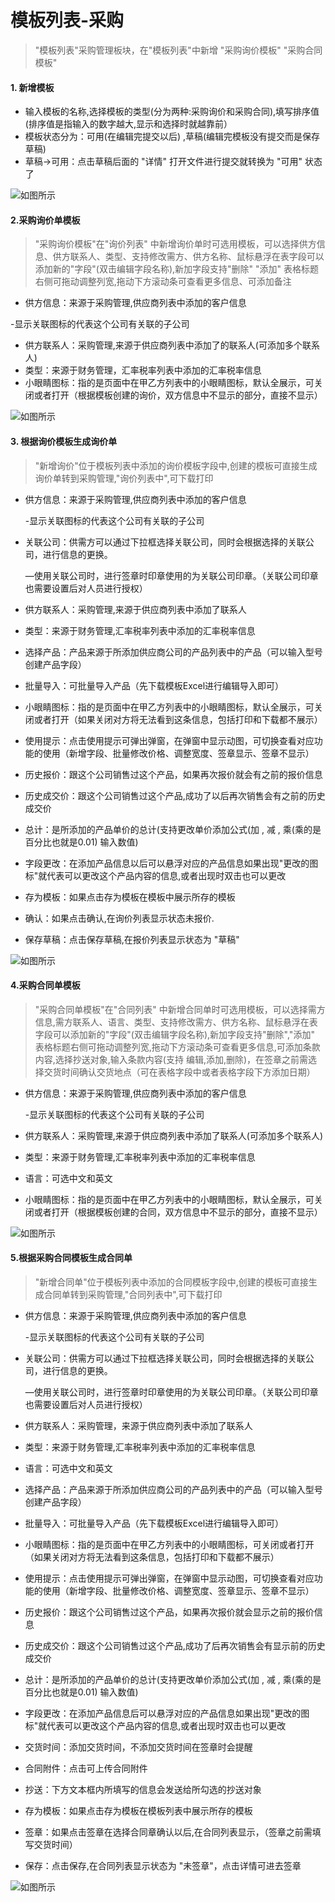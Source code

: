 # 模板列表-采购

> "模板列表"采购管理板块，在"模板列表"中新增 "采购询价模板" "采购合同模板"

#### 1. 新增模板
* 输入模板的名称,选择模板的类型(分为两种:采购询价和采购合同),填写排序值(排序值是指输入的数字越大,显示和选择时就越靠前）
* 模板状态分为：可用(在编辑完提交以后) ,草稿(编辑完模板没有提交而是保存草稿)
* 草稿->可用：点击草稿后面的 "详情" 打开文件进行提交就转换为 "可用" 状态了

![如图所示](../file/cg-mblb1.png)

#### 2.采购询价单模板

> "采购询价模板"在"询价列表" 中新增询价单时可选用模板，可以选择供方信息、供方联系人、类型、支持修改需方、供方名称、鼠标悬浮在表字段可以添加新的"字段"(双击编辑字段名称),新加字段支持"删除" "添加" 表格标题右侧可拖动调整列宽,拖动下方滚动条可查看更多信息、可添加备注

* 供方信息：来源于采购管理,供应商列表中添加的客户信息

 -显示关联图标的代表这个公司有关联的子公司

* 供方联系人：采购管理,来源于供应商列表中添加了的联系人(可添加多个联系人)
* 类型：来源于财务管理，汇率税率列表中添加的汇率税率信息
* 小眼睛图标：指的是页面中在甲乙方列表中的小眼睛图标，默认全展示，可关闭或者打开（根据模板创建的询价，双方信息中不显示的部分，直接不显示）

![如图所示](../file/cg-mblb2.png)

#### 3. 根据询价模板生成询价单

> "新增询价"位于模板列表中添加的询价模板字段中,创建的模板可直接生成询价单转到采购管理,"询价列表中",可下载打印 

* 供方信息：来源于采购管理,供应商列表中添加的客户信息

  -显示关联图标的代表这个公司有关联的子公司

* 关联公司：供需方可以通过下拉框选择关联公司，同时会根据选择的关联公司，进行信息的更换。

  —使用关联公司时，进行签章时印章使用的为关联公司印章。（关联公司印章也需要设置后对人员进行授权）

* 供方联系人：采购管理,来源于供应商列表中添加了联系人
* 类型：来源于财务管理,汇率税率列表中添加的汇率税率信息
* 选择产品：产品来源于所添加供应商公司的产品列表中的产品（可以输入型号创建产品字段）
* 批量导入：可批量导入产品（先下载模板Excel进行编辑导入即可）
* 小眼睛图标：指的是页面中在甲乙方列表中的小眼睛图标，默认全展示，可关闭或者打开（如果关闭对方将无法看到这条信息，包括打印和下载都不展示）
* 使用提示：点击使用提示可弹出弹窗，在弹窗中显示动图，可切换查看对应功能的使用（新增字段、批量修改价格、调整宽度、签章显示、签章不显示）
* 历史报价：跟这个公司销售过这个产品，如果再次报价就会有之前的报价信息
* 历史成交价：跟这个公司销售过这个产品,成功了以后再次销售会有之前的历史成交价
* 总计：是所添加的产品单价的总计(支持更改单价添加公式(加 , 减 , 乘(乘的是百分比也就是0.01) 输入数值)
* 字段更改：在添加产品信息以后可以悬浮对应的产品信息如果出现"更改的图标"就代表可以更改这个产品内容的信息,或者出现时双击也可以更改
* 存为模板：如果点击存为模板在模板中展示所存的模板
* 确认：如果点击确认,在询价列表显示状态未报价.
* 保存草稿：点击保存草稿,在报价列表显示状态为 "草稿"

![如图所示](../file/cg-mblb3.png)

#### 4.采购合同单模板

> "采购合同单模板"在"合同列表" 中新增合同单时可选用模板，可以选择需方信息,需方联系人、语言、类型、支持修改需方、供方名称、鼠标悬浮在表字段可以添加新的"字段"(双击编辑字段名称),新加字段支持"删除","添加" 表格标题右侧可拖动调整列宽,拖动下方滚动条可查看更多信息,可添加条款内容,选择抄送对象,输入条款内容(支持 编辑,添加,删除)，在签章之前需选择交货时间确认交货地点（可在表格字段中或者表格字段下方添加日期）

* 供方信息：来源于采购管理,供应商列表中添加的客户信息

  -显示关联图标的代表这个公司有关联的子公司

* 供方联系人：采购管理,来源于供应商列表中添加了联系人(可添加多个联系人)
* 类型：来源于财务管理,汇率税率列表中添加的汇率税率信息
* 语言：可选中文和英文
* 小眼睛图标：指的是页面中在甲乙方列表中的小眼睛图标，默认全展示，可关闭或者打开（根据模板创建的合同，双方信息中不显示的部分，直接不显示）

![如图所示](../file/cg-mblb4.png)

#### 5.根据采购合同模板生成合同单

> "新增合同单"位于模板列表中添加的合同模板字段中,创建的模板可直接生成合同单转到采购管理,"合同列表中",可下载打印

* 供方信息：来源于采购管理,供应商列表中添加的客户信息

  -显示关联图标的代表这个公司有关联的子公司

* 关联公司：供需方可以通过下拉框选择关联公司，同时会根据选择的关联公司，进行信息的更换。

  —使用关联公司时，进行签章时印章使用的为关联公司印章。（关联公司印章也需要设置后对人员进行授权）
  
* 供方联系人：采购管理，来源于供应商列表中添加了联系人
* 类型：来源于财务管理,汇率税率列表中添加的汇率税率信息
* 语言：可选中文和英文
* 选择产品：产品来源于所添加供应商公司的产品列表中的产品（可以输入型号创建产品字段）
* 批量导入：可批量导入产品（先下载模板Excel进行编辑导入即可）
* 小眼睛图标：指的是页面中在甲乙方列表中的小眼睛图标，可关闭或者打开（如果关闭对方将无法看到这条信息，包括打印和下载都不展示）
* 使用提示：点击使用提示可弹出弹窗，在弹窗中显示动图，可切换查看对应功能的使用（新增字段、批量修改价格、调整宽度、签章显示、签章不显示）
* 历史报价：跟这个公司销售过这个产品，如果再次报价就会显示之前的报价信息
* 历史成交价：跟这个公司销售过这个产品,成功了后再次销售会有显示前的历史成交价
* 总计：是所添加的产品单价的总计(支持更改单价添加公式(加 , 减 , 乘(乘的是百分比也就是0.01) 输入数值)
* 字段更改：在添加产品信息后可以悬浮对应的产品信息如果出现"更改的图标"就代表可以更改这个产品内容的信息,或者出现时双击也可以更改
* 交货时间：添加交货时间，不添加交货时间在签章时会提醒
* 合同附件：点击可上传合同附件
* 抄送：下方文本框内所填写的信息会发送给所勾选的抄送对象
* 存为模板：如果点击存为模板在模板列表中展示所存的模板
* 签章：如果点击签章在选择合同章确认以后,在合同列表显示，（签章之前需填写交货时间）
* 保存：点击保存,在合同列表显示状态为 "未签章"，点击详情可进去签章

![如图所示](../file/cg-mblb5.png)